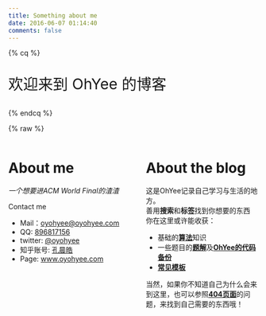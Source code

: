 ```yaml
---
title: Something about me
date: 2016-06-07 01:14:40
comments: false
---
```

{% cq %}
<p style="font-size:30px">欢迎来到 OhYee 的博客</p>
{% endcq %}

{% raw %}
<style>
    .post-header{
        display: none;
    }
    .about_left{ 
        float:left;
        width:45%;
        height:100%;
    }
    .about_right{
        float:right;
        width:45%;
        height:100%;
    }
    .clear {
        clear: both;
    }
    .about_block{
        width:24%;
        height: 100%;
        float: left;
        font-size: 10px;
    }
    .about_block ul{
        margin-left: 0 px;
    }
    .about_block li{
        margin-left: -20px;
    }
    .friends2 li{
        display: inline;
        padding: 0px 20px 0px 0px;
    }
</style>
<script src="/js/jquery.js"></script>
<div class="about">
    <div class="clear">
    </div>
    <div class="about_left">
        <h1 id="About-me">
            <a href="#About-me" class="headerlink" title="About me"></a>
            About me
        </h1>
        <p>
            <em>
                一个想要进ACM World Final的渣渣
            </em>
        </p>
        <p>
            Contact me
            <ul>
                <li>
                    Mail：<a href="mailto:oyohyee@oyohyee.com" target="_blank" rel="external">oyohyee@oyohyee.com</a>
                </li>
                <li>
                    QQ: <a href="http://wpa.qq.com/msgrd?v=3&uin=896817156&site=qq&menu=yes">896817156</a>
                </li>
                <li>
                    twitter: <a href="https://twitter.com/OYOhYee" target="_blank" rel="external">@oyohyee</a>
                </li>
                <li>
                    知乎账号: <a href="https://www.zhihu.com/people/kong-chen-hao" target="_blank" rel="external">孔晨皓</a>
                </li>
                <li>
                    Page: <a href="http://www.oyohyee.com">www.oyohyee.com</a>
                </li>
            </ul>
        </p>
    </div>
    <div class="about_right">
        <h1 id="About-the-blog">
            <a href="#About-the-blog" class="headerlink" title="About the blog"></a>
            About the blog
        </h1>
        <p>
            这是OhYee记录自己学习与生活的地方。
            <br>
            善用<strong>搜索</strong>和<strong>标签</strong>找到你想要的东西
            <br>
            你在这里或许能收获：
            <ul>
                <li>
                    基础的<strong><a href="../categories/Algorithm/">算法</a></strong>知识
                </li>
                <li>
                    一些题目的<strong><a href="../categories/Answer/">题解</a></strong>及<strong><a href="https://github.com/OhYee/ACM.github.io" target="_blank" rel="external">OhYee的代码备份</a></strong>
                </li>
                <li>
                    <strong><a href="/templates.html" target="_blank" rel="external">常见模板</a></strong>
                </li>
            </ul>
        </p>
        <p>
            当然，如果你不知道自己为什么会来到这里，也可以参照<strong><a href="/404.html">404页面</a></strong>的问题，来找到自己需要的东西哦！
            <br>
        </p>
    </div>
    <div class="clear">
    </div>
    <div class="about_bottom">
        <div class="about_block">
            <ul>
                <li>
                    我做过什么
                    <ul>
                        <li>
                            <a href="http://www.oyohyee.com/">这个博客</a>
                        </li>
                        <li>
                            <a href="/categories/Answer/">ACM题解</a>
                        </li>
                        <li>
                            <a href="https://github.com/OhYee/ACM.github.io" target="_blank" rel="external">写过的大部分C/C++</a>
                        </li>
                        <li>
                            没人用的<b>软件</b>
                            <ul>
                                <li>
                                    <a href="/software/Transparency/" target="_blank" rel="external">窗口透明化工具</a>
                                </li>
                            </ul>
                        </li>
                        <li>
                            不务正业去做<b>视频</b>
                            <ul>
                                <li>
                                    <a href='http://www.bilibili.com/video/av3197097/' target="_blank" rel="external">我的世界已坠入爱河</a>
                                </li>
                                <li>
                                    <a href='http://www.bilibili.com/video/av9039463/' target="_blank" rel="external">Blessing 安大版</a>
                                </li>
                                <li>
                                    辅导员评选介绍视频
                                </li>
                            </ul>
                        </li>
                        <li>
                            娱乐性大于实用性的<b>项目</b>
                            <ul>
                                <li>
                                    <a href="https://github.com/ohyee" target="_blank" rel="external">Github</a>
                                </li>
                                <li>
                                    <a href="https://coding.net/u/OhYee" target="_blank" rel="external">Coding</a>
                                </li>
                            </ul>
                        </li>
                    </ul>
                </li>
            </ul>
        </div>
        <div class="about_block">
            <ul>
                <li>
                    我曾经得到过
                    <ul>
                        <li>
                            NOIP复赛二等奖
                        </li>
                        <li>
                            2016 ACM/ICPC 亚洲赛区 青岛站 铜奖
                        </li>
                    </ul>
                </li>
            </ul>
        </div>
        <div class="about_block">
            <ul>
                <li>
                    我正在学
                    <ul>
                        <li>
                            C++
                        </li>
                        <li>
                            HTML(Div+Css)
                        </li>
                        <li>
                            Javascript
                        </li>
                        <li>
                            Java
                        </li>
                        <li>
                            PHP+Mysql
                        </li>
                    </ul>
                </li>
                <li>
                    我准备学
                    <ul>
                        <li>
                            汇编
                        </li>
                        <li>
                            Python
                        </li>
                    </ul>
                </li>
            </ul>
        </div>
        <div class="about_block">
            <ul>
                <li>
                    My tag
                    <ul>
                        <li>
                            LOVELIVE!
                        </li>
                        <li>
                            C++
                        </li>
                        <li>
                            安徽大学
                        </li>
                        <li>
                            宅
                        </li>
                        <li>
                            ACM
                        </li>
                        <li>
                            VS Code
                        </li>
                        <li>
                            魔兽世界
                        </li>
                        <li>
                            守望先锋
                        </li>
                    </ul>
                </li>
            </ul>
        </div>
        <div class="clear">
        </div>
    </div>
    <div class="clear">
    </div>
    <script>
    $(document).ready(function(){
        $(".friends2").html($(".links-of-blogroll-list").html());
    });
    </script>
    <h3 id="friends">
            <a href="#friends" class="headerlink" title="friends"></a>
            # 友情链接
    </h3>
    <ul class="friends2">
    </ul>
</div>
{% endraw %}